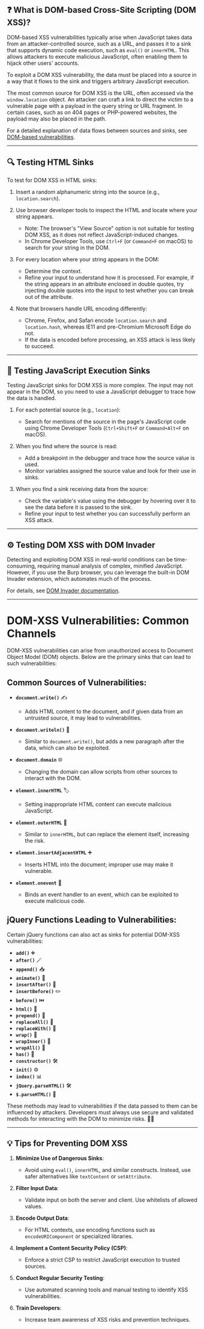 ## ❓ What is DOM-based Cross-Site Scripting (DOM XSS)?

DOM-based XSS vulnerabilities typically arise when JavaScript takes data from an attacker-controlled source, such as a URL, and passes it to a sink that supports dynamic code execution, such as `eval()` or `innerHTML`. This allows attackers to execute malicious JavaScript, often enabling them to hijack other users' accounts.

To exploit a DOM XSS vulnerability, the data must be placed into a source in a way that it flows to the sink and triggers arbitrary JavaScript execution.

The most common source for DOM XSS is the URL, often accessed via the `window.location` object. An attacker can craft a link to direct the victim to a vulnerable page with a payload in the query string or URL fragment. In certain cases, such as on 404 pages or PHP-powered websites, the payload may also be placed in the path.

For a detailed explanation of data flows between sources and sinks, see [DOM-based vulnerabilities](#).

---

## 🔍 Testing HTML Sinks

To test for DOM XSS in HTML sinks:

1. Insert a random alphanumeric string into the source (e.g., `location.search`).
2. Use browser developer tools to inspect the HTML and locate where your string appears.
   - Note: The browser's "View Source" option is not suitable for testing DOM XSS, as it does not reflect JavaScript-induced changes.
   - In Chrome Developer Tools, use `Ctrl+F` (or `Command+F` on macOS) to search for your string in the DOM.

3. For every location where your string appears in the DOM:
   - Determine the context.
   - Refine your input to understand how it is processed. For example, if the string appears in an attribute enclosed in double quotes, try injecting double quotes into the input to test whether you can break out of the attribute.

4. Note that browsers handle URL encoding differently:
   - Chrome, Firefox, and Safari encode `location.search` and `location.hash`, whereas IE11 and pre-Chromium Microsoft Edge do not.
   - If the data is encoded before processing, an XSS attack is less likely to succeed.

---

## 🔬 Testing JavaScript Execution Sinks

Testing JavaScript sinks for DOM XSS is more complex. The input may not appear in the DOM, so you need to use a JavaScript debugger to trace how the data is handled.

1. For each potential source (e.g., `location`):
   - Search for mentions of the source in the page's JavaScript code using Chrome Developer Tools (`Ctrl+Shift+F` or `Command+Alt+F` on macOS).

2. When you find where the source is read:
   - Add a breakpoint in the debugger and trace how the source value is used.
   - Monitor variables assigned the source value and look for their use in sinks.

3. When you find a sink receiving data from the source:
   - Check the variable's value using the debugger by hovering over it to see the data before it is passed to the sink.
   - Refine your input to test whether you can successfully perform an XSS attack.

---

## ⚙️ Testing DOM XSS with DOM Invader

Detecting and exploiting DOM XSS in real-world conditions can be time-consuming, requiring manual analysis of complex, minified JavaScript. However, if you use the Burp browser, you can leverage the built-in DOM Invader extension, which automates much of the process.

For details, see [DOM Invader documentation](#).

---

# DOM-XSS Vulnerabilities: Common Channels

DOM-XSS vulnerabilities can arise from unauthorized access to Document Object Model (DOM) objects. Below are the primary sinks that can lead to such vulnerabilities:

## Common Sources of Vulnerabilities:
- **`document.write()`** ✍️
  - Adds HTML content to the document, and if given data from an untrusted source, it may lead to vulnerabilities.

- **`document.writeln()`** 📜
  - Similar to `document.write()`, but adds a new paragraph after the data, which can also be exploited.

- **`document.domain`** 🌐
  - Changing the domain can allow scripts from other sources to interact with the DOM.

- **`element.innerHTML`** 🏷️
  - Setting inappropriate HTML content can execute malicious JavaScript.

- **`element.outerHTML`** 📄
  - Similar to `innerHTML`, but can replace the element itself, increasing the risk.

- **`element.insertAdjacentHTML`** ➕
  - Inserts HTML into the document; improper use may make it vulnerable.

- **`element.onevent`** 🔗
  - Binds an event handler to an event, which can be exploited to execute malicious code.

## jQuery Functions Leading to Vulnerabilities:
Certain jQuery functions can also act as sinks for potential DOM-XSS vulnerabilities:
- **`add()`** ➕
- **`after()`** 🪄
- **`append()`** 📥
- **`animate()`** 🎨
- **`insertAfter()`** 📝
- **`insertBefore()`** ✏️
- **`before()`** ⏮️
- **`html()`** 📃
- **`prepend()`** 🥇
- **`replaceAll()`** 🔄
- **`replaceWith()`** 🔄
- **`wrap()`** 🎁
- **`wrapInner()`** 🎊
- **`wrapAll()`** 🎀
- **`has()`** 💼
- **`constructor()`** 🛠️
- **`init()`** ⚙️
- **`index()`** 📊
- **`jQuery.parseHTML()`** 🛠️
- **`$.parseHTML()`** 📄

These methods may lead to vulnerabilities if the data passed to them can be influenced by attackers. Developers must always use secure and validated methods for interacting with the DOM to minimize risks. 💪🔥

---

## 💡 Tips for Preventing DOM XSS

1. **Minimize Use of Dangerous Sinks**:
   - Avoid using `eval()`, `innerHTML`, and similar constructs. Instead, use safer alternatives like `textContent` or `setAttribute`.

2. **Filter Input Data**:
   - Validate input on both the server and client. Use whitelists of allowed values.

3. **Encode Output Data**:
   - For HTML contexts, use encoding functions such as `encodeURIComponent` or specialized libraries.

4. **Implement a Content Security Policy (CSP)**:
   - Enforce a strict CSP to restrict JavaScript execution to trusted sources.

5. **Conduct Regular Security Testing**:
   - Use automated scanning tools and manual testing to identify XSS vulnerabilities.

6. **Train Developers**:
   - Increase team awareness of XSS risks and prevention techniques.
